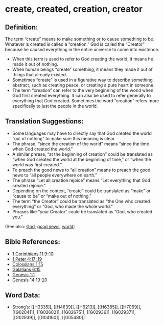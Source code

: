 # create, created, creation, creator

## Definition:

The term “create” means to make something or to cause something to be. Whatever is created is called a “creation.” God is called the “Creator” because he caused everything in the entire universe to come into existence.

* When this term is used to refer to God creating the world, it means he made it out of nothing.
* When human beings “create” something, it means they made it out of things that already existed.
* Sometimes “create” is used in a figurative way to describe something abstract, such as creating peace, or creating a pure heart in someone.
* The term “creation” can refer to the very beginning of the world when God first created everything. It can also be used to refer generally to everything that God created. Sometimes the word “creation” refers more specifically to just the people in the world.

## Translation Suggestions:

* Some languages may have to directly say that God created the world “out of nothing” to make sure this meaning is clear.
* The phrase, “since the creation of the world” means “since the time when God created the world.”
* A similar phrase, “at the beginning of creation” could be translated as “when God created the world at the beginning of time,” or “when the world was first created.”
* To preach the good news to “all creation” means to preach the good news to “all people everywhere on earth.”
* The phrase “Let all creation rejoice” means “Let everything that God created rejoice.”
* Depending on the context, “create” could be translated as “make” or “cause to be” or “make out of nothing.”
* The term “the Creator” could be translated as “the One who created everything” or “God, who made the whole world.”
* Phrases like “your Creator” could be translated as “God, who created you.”

(See also: [God](../kt/god.md), [good news](../kt/goodnews.md), [world](../kt/world.md))

## Bible References:

* [1 Corinthians 11:9-10](rc://en/tn/help/1co/11/09)
* [1 Peter 4:17-19](rc://en/tn/help/1pe/04/17)
* [Colossians 1:15](rc://en/tn/help/col/01/15)
* [Galatians 6:15](rc://en/tn/help/gal/06/15)
* [Genesis 1:1](rc://en/tn/help/gen/01/01)
* [Genesis 14:19-20](rc://en/tn/help/gen/14/19)

## Word Data:

* Strong’s: [[H3335]], [[H4639]], [[H6213]], [[H6385]], [[H7069]], [[G02041]], [[G02602]], [[G02675]], [[G02936]], [[G02937]], [[G02939]], [[G04160]], [[G05480]]
